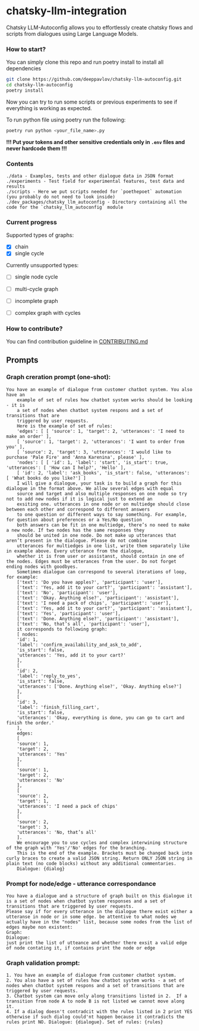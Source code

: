 # chatsky-llm-integration
Chatsky LLM-Autoconfig allows you to effortlessly create chatsky flows and scripts from dialogues using Large Language Models.

### How to start?
You can simply clone this repo and run poetry install to install all dependencies
```bash
git clone https://github.com/deeppavlov/chatsky-llm-autoconfig.git
cd chatsky-llm-autoconfig
poetry install
```

Now you can try to run some scripts or previous experiments to see if everything is working as expected.

To run python file using poetry run the following:
```bash
poetry run python <your_file_name>.py
```

**!!! Put your tokens and other sensitive credentials only in `.env` files and never hardcode them !!!**

### Contents
```
./data - Examples, tests and other dialogue data in JSON format
./experiments - Test field for experimental features, test data and results
./scripts - Here we put scripts needed for `poethepoet` automation (you probably do not need to look inside)
./dev_packages/chatsky_llm_autoconfig - Directory containing all the code for the `chatsky_llm_autoconfig` module
```

### Current progress
Supported types of graphs:
  - [x]  chain
  - [x]  single cycle

Currently unsupported types:
  - [ ]  single node cycle
  - [ ]  multi-cycle graph
  - [ ]  incomplete graph
  - [ ]  complex graph with cycles


### How to contribute?
You can find contribution guideline in [CONTRIBUTING.md](https://github.com/deeppavlov/chatsky-llm-autoconfig/blob/main/CONTRIBUTING.md)

## Prompts

### Graph creration prompt (one-shot): 

```
You have an example of dialogue from customer chatbot system. You also have an 
    example of set of rules how chatbot system works should be looking - it is 
    a set of nodes when chatbot system respons and a set of transitions that are 
    triggered by user requests. 
    Here is the example of set of rules: 
    'edges': [ [ 'source': 1, 'target': 2, 'utterances': 'I need to make an order' ], 
    [ 'source': 1, 'target': 2, 'utterances': 'I want to order from you' ], 
    [ 'source': 2, 'target': 3, 'utterances': 'I would like to purchase 'Pale Fire' and 'Anna Karenina', please' ], 
    'nodes': [ [ 'id': 1, 'label': 'start', 'is_start': true, 'utterances': [ 'How can I help?', 'Hello' ], 
    [ 'id': 2, 'label': 'ask_books', 'is_start': false, 'utterances': [ 'What books do you like?'] ] 
    I will give a dialogue, your task is to build a graph for this dialogue in the format above. We allow several edges with equal 
    source and target and also multiple responses on one node so try not to add new nodes if it is logical just to extend an 
    exsiting one. utterances in one node or on multiedge should close between each other and correspond to different answers 
    to one question or different ways to say something. For example, for question about preferences or a Yes/No question 
    both answers can be fit in one multiedge, there’s no need to make a new node. If two nodes has the same responses they 
    should be united in one node. Do not make up utterances that aren’t present in the dialogue. Please do not combine 
    utterances for multiedges in one list, write them separately like in example above. Every utterance from the dialogue, 
    whether it is from user or assistanst, should contain in one of the nodes. Edges must be utterances from the user. Do not forget ending nodes with goodbyes. 
    Sometimes dialogue can correspond to several iterations of loop, for example: 
    ['text': 'Do you have apples?', 'participant': 'user'], 
    ['text': 'Yes, add it to your cart?', 'participant': 'assistant'], 
    ['text': 'No', 'participant': 'user'], 
    ['text': 'Okay. Anything else?', 'participant': 'assistant'], 
    ['text': 'I need a pack of chips', 'participant': 'user'], 
    ['text': 'Yes, add it to your cart?', 'participant': 'assistant'], 
    ['text': 'Yes', 'participant': 'user'], 
    ['text': 'Done. Anything else?', 'participant': 'assistant'], 
    ['text': 'No, that’s all', 'participant': 'user'], 
    it corresponds to following graph: 
    [ nodes: 
    'id': 1, 
    'label': 'confirm_availability_and_ask_to_add', 
    'is_start': false, 
    'utterances': 'Yes, add it to your cart?' 
    ], 
    [ 
    'id': 2, 
    'label': 'reply_to_yes', 
    'is_start': false, 
    'utterances': ['Done. Anything else?', 'Okay. Anything else?'] 
    ], 
    [ 
    'id': 3, 
    'label': 'finish_filling_cart', 
    'is_start': false, 
    'utterances': 'Okay, everything is done, you can go to cart and finish the order.' 
    ], 
    edges: 
    [ 
    'source': 1, 
    'target': 2, 
    'utterances': 'Yes' 
    ], 
    [ 
    'source': 1, 
    'target': 2, 
    'utterances': 'No' 
    ], 
    [ 
    'source': 2, 
    'target': 1, 
    'utterances': 'I need a pack of chips' 
    ], 
    [ 
    'source': 2, 
    'target': 3, 
    'utterances': 'No, that’s all' 
    ]. 
    We encourage you to use cycles and complex interwining structure of the graph with 'Yes'/'No' edges for the branching.
    This is the end of the example. Brackets must be changed back into curly braces to create a valid JSON string. Return ONLY JSON string in plain text (no code blocks) without any additional commentaries.
    Dialogue: {dialog}
```

### Prompt for node/edge - utterance correspondance

```
You have a dialogue and a structure of graph built on this dialogue it is a set of nodes when chatbot system responses and a set of transitions that are triggered by user requests. 
Please say if for every utterance in the dialogue there exist either a utteranse in node or in some edge. be attentive to what nodes we actually have in the "nodes" list, because some nodes from the list of edges maybe non existent:
Graph: 
Dialogue:
just print the list of utteance and whether there exsit a valid edge of node contating it, if contains print the node or edge
```
### Graph validation prompt:

```
1. You have an example of dialogue from customer chatbot system.
2. You also have a set of rules how chatbot system works - a set of nodes when chatbot system respons and a set of transitions that are triggered by user requests.
3. Chatbot system can move only along transitions listed in 2.  If a transition from node A to node B is not listed we cannot move along it.
4. If a dialog doesn't contradcit with the rules listed in 2 print YES otherwise if such dialog could'nt happen because it contradicts the rules print NO. Dialogue: {dialogue}. Set of rules: {rules}
```
